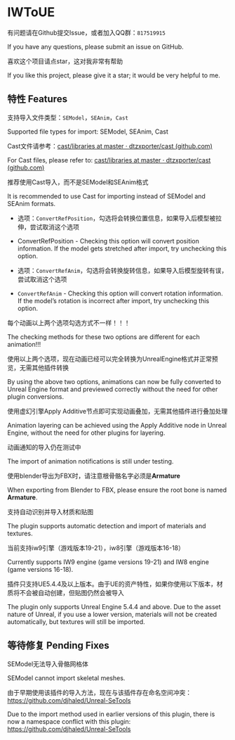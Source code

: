 # IWToUE

有问题请在Github提交Issue，或者加入QQ群：`817519915`

If you have any questions, please submit an issue on GitHub.

喜欢这个项目请点star，这对我非常有帮助

If you like this project, please give it a star; it would be very helpful to me.

## 特性 Features

支持导入文件类型：`SEModel`，`SEAnim`，`Cast`

Supported file types for import: SEModel, SEAnim, Cast

Cast文件请参考：[cast/libraries at master · dtzxporter/cast (github.com)](https://github.com/dtzxporter/cast/tree/master/libraries)

For Cast files, please refer to: [cast/libraries at master · dtzxporter/cast (github.com)](https://github.com/dtzxporter/cast/tree/master/libraries)

推荐使用Cast导入，而不是SEModel和SEAnim格式

It is recommended to use Cast for importing instead of SEModel and SEAnim formats.

- 选项：`ConvertRefPosition`，勾选将会转换位置信息，如果导入后模型被拉伸，尝试取消这个选项

- ConvertRefPosition - Checking this option will convert position information. If the model gets stretched after import, try unchecking this option.

- 选项：`ConvertRefAnim`，勾选将会转换旋转信息，如果导入后模型旋转有误，尝试取消这个选项

- `ConvertRefAnim` - Checking this option will convert rotation information. If the model’s rotation is incorrect after import, try unchecking this option.

每个动画以上两个选项勾选方式不一样！！！

The checking methods for these two options are different for each animation!!!

使用以上两个选项，现在动画已经可以完全转换为UnrealEngine格式并正常预览，无需其他插件转换

By using the above two options, animations can now be fully converted to Unreal Engine format and previewed correctly without the need for other plugin conversions.

使用虚幻引擎Apply Additive节点即可实现动画叠加，无需其他插件进行叠加处理

Animation layering can be achieved using the Apply Additive node in Unreal Engine, without the need for other plugins for layering.

动画通知的导入仍在测试中

The import of animation notifications is still under testing.

使用blender导出为FBX时，请注意根骨骼名字必须是**Armature**

When exporting from Blender to FBX, please ensure the root bone is named **Armature**.

支持自动识别并导入材质和贴图

The plugin supports automatic detection and import of materials and textures.

当前支持iw9引擎（游戏版本19-21），iw8引擎（游戏版本16-18）

Currently supports IW9 engine (game versions 19-21) and IW8 engine (game versions 16-18).

插件只支持UE5.4.4及以上版本。由于UE的资产特性，如果你使用以下版本，材质将不会被自动创建，但贴图仍然会被导入

The plugin only supports Unreal Engine 5.4.4 and above. Due to the asset nature of Unreal, if you use a lower version, materials will not be created automatically, but textures will still be imported.

## 等待修复 Pending Fixes

SEModel无法导入骨骼网格体

SEModel cannot import skeletal meshes.

由于早期使用该插件的导入方法，现在与该插件存在命名空间冲突： https://github.com/djhaled/Unreal-SeTools

Due to the import method used in earlier versions of this plugin, there is now a namespace conflict with this plugin: https://github.com/djhaled/Unreal-SeTools